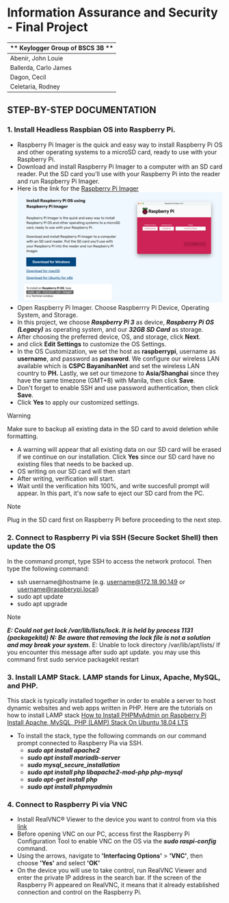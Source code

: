 # Information Assurance and Security - Final Project

| ** Keylogger Group of BSCS 3B ** |
| -------------------------- |
| Abenir, John Louie |
| Ballerda, Carlo James |
| Dagon, Cecil |
| Celetaria, Rodney |

## STEP-BY-STEP DOCUMENTATION

### 1. Install Headless Raspbian OS into Raspberry Pi.
- Raspberry Pi Imager is the quick and easy way to install Raspberry Pi OS and other operating systems to a microSD card, ready to use with your Raspberry Pi.
- Download and install Raspberry Pi Imager to a computer with an SD card reader. Put the SD card you'll use with your Raspberry Pi into the reader and run Raspberry Pi Imager.
- Here is the link for the [Raspberry Pi Imager](https://www.raspberrypi.com/software/)
![Raspberrypi Website Screenshot](assets/1.png)
- Open Raspberry Pi Imager. Choose Raspberrry Pi Device, Operating System, and Storage.
- In this project, we choose **_Raspberry Pi 3_** as device, **_Raspberry Pi OS (Legacy)_** as operating system, and our **_32GB SD Card_** as storage.
- After choosing the preferred device, OS, and storage, click **Next**.
- and click **Edit Settings** to customize the OS Settings.
- In the OS Customization, we set the host as **raspberrypi**, username as **username**, and password as **password**. We configure our wireless LAN available which is **CSPC BayanihanNet** and set the wireless LAN   country to **PH.** Lastly, we set our timezone to **Asia/Shanghai** since they have the same timezone (GMT+8) with Manila, then click **Save**.
- Don't forget to enable SSH and use password authentication, then click **Save**.
- Click **Yes** to apply our customized settings.
> [!WARNING]
> Make sure to backup all existing data in the SD card to avoid deletion while formatting.
- A warning will appear that all existing data on our SD card will be erased if we continue on our installation. Click **Yes** since our SD card have no existing files that needs to be backed up.
- OS writing on our SD card will then start
- After writing, verification will start.
- Wait until the verification hits 100%, and write succesfull prompt will appear. In this part, it's now safe to eject our SD card from the PC.
> [!NOTE]
> Plug in the SD card first on Raspberry Pi before proceeding to the next step.

### 2. Connect to Raspberry Pi via SSH (Secure Socket Shell) then update the OS ###
In the command prompt, type SSH to access the network protocol. Then type the following command:
   - ssh username@hostname (e.g. username@172.18.90.149 or username@raspberypi.local)
   - sudo apt update
   - sudo apt upgrade
> [!NOTE]
> **_E: Could not get lock /var/lib/lists/lock. It is held by process 1131 (packagekitd)_**
> **_N: Be aware that removing the lock file is not a solution and may break your system._**
> E: Unable to lock directory /var/lib/apt/lists/
> If you encounter this message after sudo apt update. you may use this command first
> sudo service packagekit restart

### 3. Install LAMP Stack. LAMP stands for Linux, Apache, MySQL, and PHP. 
This stack is typically installed together in order to enable a server to host dynamic websites and web apps written in PHP.
Here are the tutorials on how to install LAMP stack 
[How to Install PHPMyAdmin on Raspberry Pi](https://ostechnix.com/install-apache-mysql-php-lamp-stack-on-ubuntu-18-04-lts/)
[Install Apache, MySQL, PHP (LAMP) Stack On Ubuntu 18.04 LTS](https://linuxhint.com/install-phpmyadmin-raspberry-pi/)
 - To install the stack, type the following commands on our command prompt connected to Raspberry Pia via SSH.
    + **_sudo apt install apache2_**
    + **_sudo apt install mariadb-server_**
    + **_sudo mysql_secure_installation_**
    + **_sudo apt install php libapache2-mod-php php-mysql_**
    + **_sudo apt-get install php_**
    + **_sudo apt install phpmyadmin_**

### 4. Connect to Raspberry Pi via VNC
- Install RealVNC® Viewer to the device you want to control from via this [link](https://www.realvnc.com/en/connect/download/viewer/)
- Before opening VNC on our PC, access first the Raspberry Pi Configuration Tool to enable VNC on the OS via the **_sudo raspi-config_** command.
- Using the arrows, navigate to **'Interfacing Options'** > **'VNC'**, then choose **'Yes'** and select **'OK'**
- On the device you will use to take control, run RealVNC Viewer and enter the private IP address in the search bar. If the screen of the Raspberry Pi appeared on RealVNC, it means that it already established connection and control on the Raspberry Pi.
